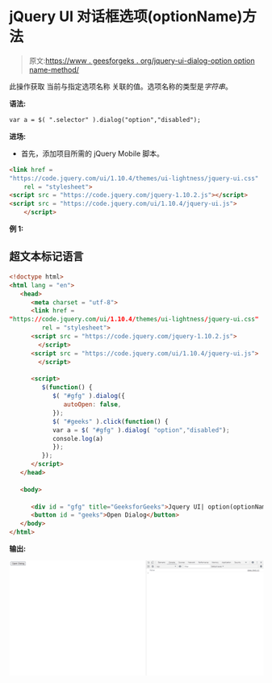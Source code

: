 # jQuery UI 对话框选项(optionName)方法

> 原文:[https://www . geesforgeks . org/jquery-ui-dialog-option option name-method/](https://www.geeksforgeeks.org/jquery-ui-dialog-optionoptionname-method/)

此操作获取 当前与指定选项名称 关联的值。选项名称的类型是*字符串*。

**语法:**

```html
var a = $( ".selector" ).dialog("option","disabled");
```

**进场:**

*   首先，添加项目所需的 jQuery Mobile 脚本。

```html
<link href = 
"https://code.jquery.com/ui/1.10.4/themes/ui-lightness/jquery-ui.css"
    rel = "stylesheet">
<script src = "https://code.jquery.com/jquery-1.10.2.js"></script>
<script src = "https://code.jquery.com/ui/1.10.4/jquery-ui.js">
    </script>
```

**例 1:**

## 超文本标记语言

```html
<!doctype html>                                             
<html lang = "en">
   <head>
      <meta charset = "utf-8">
      <link href = 
"https://code.jquery.com/ui/1.10.4/themes/ui-lightness/jquery-ui.css"
         rel = "stylesheet">
      <script src = "https://code.jquery.com/jquery-1.10.2.js">
        </script>
      <script src = "https://code.jquery.com/ui/1.10.4/jquery-ui.js">
        </script>

      <script>
         $(function() {
            $( "#gfg" ).dialog({
               autoOpen: false,
            });
            $( "#geeks" ).click(function() {
            var a = $( "#gfg" ).dialog( "option","disabled");
            console.log(a)
            });
         });
      </script>
   </head>

   <body>

      <div id = "gfg" title="GeeksforGeeks">Jquery UI| option(optionName) dialog method</div>
      <button id = "geeks">Open Dialog</button>
   </body>
</html>
```

**输出:**

![](img/d55cfec20266fae08c13bed61f70edb6.png)